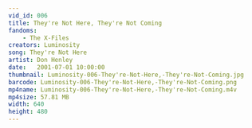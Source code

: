 ```yaml
---
vid_id: 006
title: They're Not Here, They're Not Coming
fandoms:
    - The X-Files
creators: Luminosity
song: They're Not Here
artist: Don Henley
date:   2001-07-01 10:00:00
thumbnail: Luminosity-006-They're-Not-Here,-They're-Not-Coming.jpg
barcode: Luminosity-006-They're-Not-Here,-They're-Not-Coming.png
mp4name: Luminosity-006-They're-Not-Here,-They're-Not-Coming.m4v
mp4size: 57.81 MB
width: 640
height: 480
---
```



  